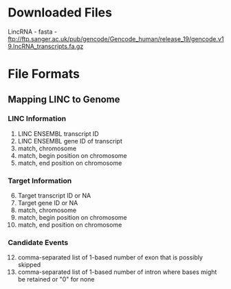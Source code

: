 # Downloaded Files
LincRNA - fasta - ftp://ftp.sanger.ac.uk/pub/gencode/Gencode_human/release_19/gencode.v19.lncRNA_transcripts.fa.gz


# File Formats

## Mapping LINC to Genome

### LINC Information

1. LINC ENSEMBL transcript ID
2. LINC ENSEMBL gene ID of transcript
3. match, chromosome
4. match, begin position on chromosome
5. match, end position on chromosome

### Target Information

6. Target transcript ID or NA
7. Target gene ID or NA
10. match, chromosome
11. match, begin position on chromosome
12. match, end position on chromosome

### Candidate Events

12. comma-separated list of 1-based number of exon that is possibly skipped
13. comma-separated list of 1-based number of intron where bases might be retained or "0" for none
